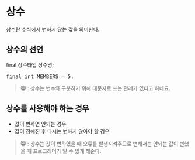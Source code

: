 상수
====
상수란 수식에서 변하지 않는 값을 의미한다.
## 상수의 선언
final 상수타입 상수명;
<pre>final int MEMBERS = 5;</pre>
> 😸 : 상수는 변수와 구분하기 위해 대문자로 쓰는 관례가 있다고 하네요.

## 상수를 사용해야 하는 경우
* 값이 변하면 안되는 경우
* 값이 정해진 후 다시는 변하지 않아야 할 경우

> 😸 : 상수는 값이 변하였을 때 오류를 발생시켜주므로 변해서는 안되는 값이 변했을 때 프로그래머가
알 수 있게 해준다.
